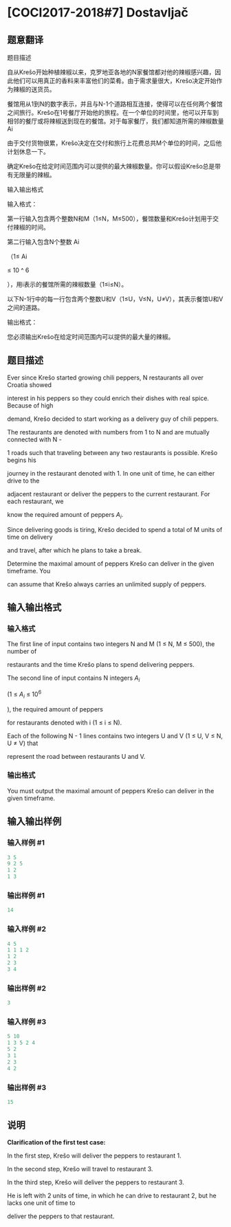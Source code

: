 # [COCI2017-2018#7] Dostavljač

## 题意翻译

题目描述

自从Krešo开始种植辣椒以来，克罗地亚各地的N家餐馆都对他的辣椒感兴趣，因此他们可以用真正的香料来丰富他们的菜肴。由于需求量很大，Krešo决定开始作为辣椒的送货员。

餐馆用从1到N的数字表示，并且与N-1个道路相互连接，使得可以在任何两个餐馆之间旅行。Krešo在1号餐厅开始他的旅程。在一个单位的时间里，他可以开车到相邻的餐厅或将辣椒送到现在的餐馆。对于每家餐厅，我们都知道所需的辣椒数量Ai

由于交付货物很累，Krešo决定在交付和旅行上花费总共M个单位的时间，之后他计划休息一下。

确定Krešo在给定时间范围内可以提供的最大辣椒数量。你可以假设Krešo总是带有无限量的辣椒。

输入输出格式

输入格式：

第一行输入包含两个整数N和M（1≤N，M≤500），餐馆数量和Krešo计划用于交付辣椒的时间。

第二行输入包含N个整数 Ai

（1≤ Ai

≤ 10 ^ 6

），用i表示的餐馆所需的辣椒数量（1≤i≤N）。

以下N-1行中的每一行包含两个整数U和V（1≤U，V≤N，U≠V），其表示餐馆U和V之间的道路。

输出格式：

您必须输出Krešo在给定时间范围内可以提供的最大量的辣椒。

## 题目描述

Ever since Krešo started growing chili peppers, N restaurants all over Croatia showed

interest in his peppers so they could enrich their dishes with real spice. Because of high

demand, Krešo decided to start working as a delivery guy of chili peppers.

The restaurants are denoted with numbers from 1 to N and are mutually connected with N -

1 roads such that traveling between any two restaurants is possible. Krešo begins his

journey in the restaurant denoted with 1. In one unit of time, he can either drive to the

adjacent restaurant or deliver the peppers to the current restaurant. For each restaurant, we

know the required amount of peppers $A_i$.

Since delivering goods is tiring, Krešo decided to spend a total of M units of time on delivery

and travel, after which he plans to take a break.

Determine the maximal amount of peppers Krešo can deliver in the given timeframe. You

can assume that Krešo always carries an unlimited supply of peppers.

## 输入输出格式

### 输入格式

The first line of input contains two integers N and M (1 ≤ N, M ≤ 500), the number of

restaurants and the time Krešo plans to spend delivering peppers.

The second line of input contains N integers $A_i$

(1 ≤ $A_i$ ≤ $10^6$

), the required amount of peppers

for restaurants denoted with i (1 ≤ i ≤ N).

Each of the following N - 1 lines contains two integers U and V (1 ≤ U, V ≤ N, U ≠ V) that

represent the road between restaurants U and V.

### 输出格式

You must output the maximal amount of peppers Krešo can deliver in the given timeframe.

## 输入输出样例

### 输入样例 #1

```cpp
3 5
9 2 5
1 2
1 3

```
### 输出样例 #1

```cpp
14
```


### 输入样例 #2

```cpp
4 5
1 1 1 2
1 2
2 3
3 4

```
### 输出样例 #2

```cpp
3
```


### 输入样例 #3

```cpp
5 10
1 3 5 2 4
5 2
3 1
2 3
4 2
```


### 输出样例 #3

```cpp
15
```


## 说明

**Clarification of the first test case:**

In the first step, Krešo will deliver the peppers to restaurant 1.

In the second step, Krešo will travel to restaurant 3.

In the third step, Krešo will deliver the peppers to restaurant 3.

He is left with 2 units of time, in which he can drive to restaurant 2, but he lacks one unit of time to

deliver the peppers to that restaurant.

